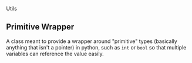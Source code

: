 Utils

## Primitive Wrapper
A class meant to provide
a wrapper around "primitive" types (basically anything that isn't a pointer)
in python, such as `int` or `bool`
so that multiple variables can
reference the value easily.
